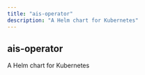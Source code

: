 ```yaml
---
title: "ais-operator"
description: "A Helm chart for Kubernetes"
---
```


## ais-operator

A Helm chart for Kubernetes
